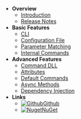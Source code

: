 - **Overview**
  - [Introduction](/)
  - [Release Notes](release-notes.md)
- **Basic Features**
  - [CLI](basic-features/CLI.md)
  - [Configuration File](basic-features/configuration-file.md)
  - [Parameter Matching](basic-features/parameter-matching.md)
  - [Internal Commands](basic-features/internal-commands.md)
- **Advanced Features**
  - [Command DLL](advanced-features/command-dll.md)
  - [Attributes](advanced-features/attributes.md)
  - [Default Commands](advanced-features/default-commands.md)
  - [Async Methods](advanced-features/async-methods.md)
  - [Dependency Injection](advanced-features/dependency-injection.md)
- **Links**
  <!-- find more icons at https://icongr.am/simple -->
  - [![Github](https://icongr.am/simple/github.svg?color=808080&size=16)Github](https://github.com/li-rongcheng/CoreCmd)
  - [![Nuget](https://icongr.am/simple/nuget.svg?size=16&color=808080)NuGet](https://www.nuget.org/packages/CoreCmd)